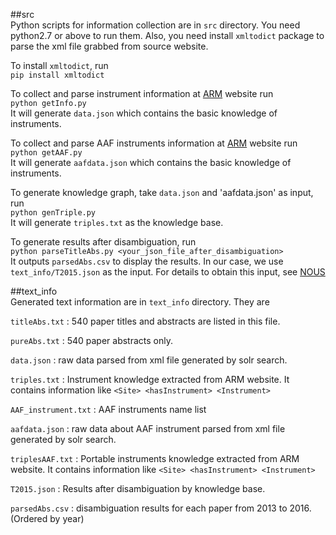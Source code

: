 ##src  
Python scripts for information collection are in `src` directory. You need python2.7 or above to run them. Also, you need install `xmltodict` package to parse the xml file grabbed from source website.

To install `xmltodict`, run  
`pip install xmltodict`  

To collect and parse instrument information at [ARM](http://www.arm.gov) website run  
 `python getInfo.py`  
 It will generate `data.json` which contains the basic knowledge of instruments.  
 
To collect and parse AAF instruments information at [ARM](http://www.arm.gov) website run  
 `python getAAF.py`  
 It will generate `aafdata.json` which contains the basic knowledge of instruments.  
 
 To generate knowledge graph, take `data.json` and 'aafdata.json' as input, run  
 `python genTriple.py`  
 It will generate `triples.txt` as the knowledge base.  
 
 To generate results after disambiguation, run  
 `python parseTitleAbs.py <your_json_file_after_disambiguation>`  
 It outputs `parsedAbs.csv` to display the results. In our case, we use `text_info/T2015.json` as the input. For details to obtain this input, see [NOUS](https://github.com/streaming-graphs/NOUS)  


##text_info  
Generated text information are in `text_info` directory. They are  

`titleAbs.txt` : 540 paper titles and abstracts are listed in this file. 

`pureAbs.txt` : 540 paper abstracts only.  

`data.json` : raw data parsed from xml file generated by solr search.

`triples.txt` : Instrument knowledge extracted from ARM website. It contains information like `<Site> <hasInstrument> <Instrument>`  

`AAF_instrument.txt` : AAF instruments name list

`aafdata.json` : raw data about AAF instrument parsed from xml file generated by solr search.

`triplesAAF.txt` : Portable instruments knowledge extracted from ARM website. It contains information like `<Site> <hasInstrument> <Instrument>`  

`T2015.json` : Results after disambiguation by knowledge base.  

`parsedAbs.csv` : disambiguation results for each paper from 2013 to 2016. (Ordered by year)  









